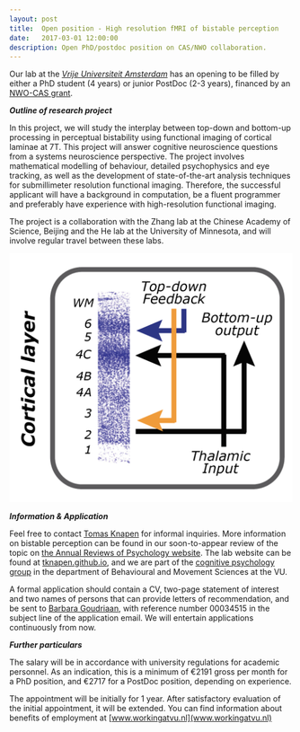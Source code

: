 ```yaml
---
layout: post
title:  Open position - High resolution fMRI of bistable perception
date:   2017-03-01 12:00:00
description: Open PhD/postdoc position on CAS/NWO collaboration.
---
```


Our lab at the [_Vrije Universiteit Amsterdam_](http://vu.nl) has an opening to be filled by either a PhD student (4 years) or junior PostDoc (2-3 years), financed by an [NWO-CAS grant](http://www.nwo.nl/en/news-and-events/news/2016/nihc/1-5-million-for-sino-dutch-research-in-brain-and-cognition.html).
 
_**Outline of research project**_

In this project, we will study the interplay between top-down and bottom-up processing in perceptual bistability using functional imaging of cortical laminae at 7T. This project will answer cognitive neuroscience questions from a systems neuroscience perspective. The project involves mathematical modelling of behaviour, detailed psychophysics and eye tracking, as well as the development of state-of-the-art analysis techniques for submillimeter resolution functional imaging. Therefore, the successful applicant will have a background in computation, be a fluent programmer and preferably have experience with high-resolution functional imaging. 

The project is a collaboration with the Zhang lab at the Chinese Academy of Science, Beijing and the He lab at the University of Minnesota, and will involve regular travel between these labs. 

<img class="col one" src="/img/posts/laminar.png">

_**Information & Application**_

Feel free to contact [Tomas Knapen](mailto:tknapen@gmail.com) for informal inquiries. More information on bistable perception can be found in our soon-to-appear review of the topic on [the Annual Reviews of Psychology website](http://www.annualreviews.org/doi/10.1146/annurev-psych-010417-085944). The lab website can be found at [tknapen.github.io](http://tknapen.github.io), and we are part of the [cognitive psychology group](http://vupsy.nl) in the department of Behavioural and Movement Sciences at the VU.

A formal application should contain a CV, two-page statement of interest and two names of persons that can provide letters of recommendation, and be sent to [Barbara Goudriaan](barbara.goudriaan@vu.nl), with reference number 00034515 in the subject line of the application email. We will entertain applications continuously from now.

_**Further particulars **_

The salary will be in accordance with university regulations for academic personnel. As an indication, this is a minimum of €2191 gross per month for a PhD position, and €2717 for a PostDoc position, depending on experience.

The appointment will be initially for 1 year. After satisfactory evaluation of the initial appointment, it will be extended. You can find information about benefits of employment at [www.workingatvu.nl](www.workingatvu.nl)